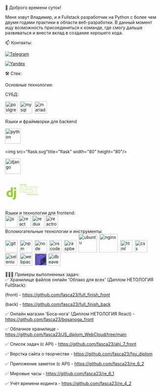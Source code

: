 👋 Доброго времени суток! 

Меня зовут Владимир, и я Fullstack разработчик на Python с более чем двумя годами практики в области веб-разработки. В данный момент ищу возможность присоединиться к команде, где смогу дальше развиваться и внести вклад в создание хорошего кода.

📫 Контакты:

[![Telegram](https://img.shields.io/badge/-Телеграмм-111?style=for-the-badge&logo=Telegram&color=red)](https://t.me/Kamenev37) 

[![Yandex](https://img.shields.io/badge/-почта-111?style=for-the-badge&logo=mail.ru&color=red)](mailto:fasca23@yandex.ru)

🛠️ Стек:  

Основные технологии:  

СУБД:

<img src="https://cdn.jsdelivr.net/gh/devicons/devicon/icons/postgresql/postgresql-original.svg" title="postgresql" width="40" height="40"/>&nbsp;
<img src="https://cdn.jsdelivr.net/gh/devicons/devicon@latest/icons/mysql/mysql-original-wordmark.svg" title="mysql" width="40" height="40"/>&nbsp;
<img src="https://cdn.jsdelivr.net/gh/devicons/devicon@latest/icons/mariadb/mariadb-original.svg" title="mariadb" width="40" height="40"/>&nbsp;

Языки и фраймворки для backend
<div>
<img src="https://cdn.jsdelivr.net/gh/devicons/devicon@latest/icons/python/python-original.svg" title="python" width="50" height="50"/>&nbsp;

<img src="flask.svg"title="flask" width="80" height="80"/>&nbsp;

<img src="https://www.hashstudioz.com/images/hire-django-hero.webp" title="django" width="50" height="50"/>&nbsp;

<svg viewBox="0 0 128 128" width="30pt" height="30pt"><path fill="#9ACD32" d="M59.448 0h20.93v96.88c-10.737 2.04-18.62 2.855-27.181 2.855-25.551-.001-38.87-11.551-38.87-33.705 0-21.338 14.135-35.2 36.015-35.2 3.398 0 5.98.272 9.106 1.087zm0 48.765c-2.446-.815-4.485-1.086-7.067-1.086-10.6 0-16.717 6.523-16.717 17.939 0 11.145 5.845 17.26 16.582 17.26 2.309 0 4.212-.136 7.202-.542z"></path><path fill="#9ACD32" d="M113.672 32.321V80.84c0 16.717-1.224 24.735-4.893 31.666-3.398 6.661-7.883 10.873-17.124 15.494l-19.435-9.241c9.242-4.35 13.726-8.153 16.58-14 2.99-5.979 3.943-12.91 3.943-31.122V32.321zM92.742.111h20.93v21.474h-20.93z"></path></svg>
<svg viewBox="0 0 128 128" width="50pt" height="50pt">
<path fill="#9ACD32"  d="m12.061 28.416a0.13889 0.13889 0 0 0-0.125 0.13867v2.7441c0 0.14744 0.009694 0.33326 0.027344 0.56055 0.0075 0.09593 0.014024 0.14948 0.021484 0.22852-0.10936-0.12435-0.20793-0.25674-0.34375-0.36133-0.21961-0.17329-0.48012-0.31005-0.77734-0.41016-0.30238-0.10184-0.64843-0.15039-1.041-0.15039-0.93303 0-1.703 0.32041-2.2715 0.95312-0.57313 0.63368-0.84961 1.5611-0.84961 2.7617 0 1.1879 0.27 2.1049 0.83008 2.7305 0.5605 0.62095 1.3307 0.93359 2.2715 0.93359 0.40109 0 0.75192-0.048421 1.0547-0.15039a0.13889 0.13889 0 0 0 0.001953 0c0.30145-0.10434 0.5635-0.24608 0.7832-0.42383 0.15299-0.12138 0.26419-0.26631 0.38086-0.4082l0.125 0.74219a0.13889 0.13889 0 0 0 0.13672 0.11523h0.87891a0.13889 0.13889 0 0 0 0.13867-0.13867v-9.7266a0.13889 0.13889 0 0 0-0.13867-0.13867h-1.0898a0.13889 0.13889 0 0 0-0.013672 0zm4.1289 0.3125c-0.21589 0-0.41205 0.068155-0.56445 0.20312-0.15962 0.14108-0.23242 0.35949-0.23242 0.61719 0 0.25398 0.073223 0.47092 0.23047 0.61523 0.15243 0.13508 0.35043 0.20508 0.56641 0.20508 0.20801 0 0.39969-0.069768 0.55078-0.20312 0.16622-0.14284 0.24414-0.36176 0.24414-0.61719 0-0.25872-0.078127-0.47964-0.24609-0.61914-0.1509-0.13266-0.34138-0.20117-0.54883-0.20117zm21.768 2.2969c-0.59268 0-1.1036 0.093646-1.5332 0.28711-0.42877 0.19308-0.76477 0.47956-0.99414 0.85352-0.2301 0.37098-0.34179 0.81813-0.3418 1.3301 0 0.4858 0.1215 0.92134 0.36914 1.2949a0.13889 0.13889 0 0 0 0.001953 0.001953c0.2028 0.29669 0.47237 0.50814 0.77539 0.66797-0.2149 0.14386-0.40085 0.29414-0.52734 0.45703-0.16273 0.21121-0.24609 0.46539-0.24609 0.74219 0 0.24472 0.077108 0.47048 0.22656 0.66016a0.13889 0.13889 0 0 0 0.001953 0.001954c0.07898 0.097 0.16905 0.17976 0.26562 0.25195-0.38353 0.1191-0.72273 0.28787-0.96875 0.54688-0.30688 0.32804-0.46484 0.73536-0.46484 1.1953 0 0.6432 0.28814 1.1672 0.83203 1.5215v0.001953c0.54504 0.35884 1.3018 0.52734 2.2637 0.52734 1.2413 0 2.2033-0.20187 2.8848-0.62695 0.68114-0.42491 1.0371-1.0633 1.0371-1.8613 0-0.63231-0.23135-1.1425-0.68555-1.4805h-0.001954c-0.44943-0.3375-1.0809-0.49609-1.8828-0.49609h-1.2676c-0.22012 0-0.40548-0.016325-0.55469-0.046875-0.14441-0.03366-0.2447-0.085383-0.30859-0.14258-0.05428-0.05211-0.080079-0.11295-0.080079-0.2168 0-0.1504 0.042375-0.27257 0.13281-0.38672 0.09282-0.11184 0.2384-0.21916 0.42383-0.32031 0.19554 0.02818 0.38898 0.046876 0.57812 0.046876 0.87126 0 1.5751-0.20751 2.0918-0.63281 0.5156-0.42886 0.7793-1.0219 0.7793-1.7383 0-0.29372-0.046335-0.5657-0.14062-0.8125-0.06238-0.16329-0.15306-0.29021-0.23828-0.42383l1.123-0.13281a0.13889 0.13889 0 0 0 0.12305-0.13672v-0.66992a0.13889 0.13889 0 0 0-0.13867-0.13867h-2.457c-0.08928-0.02418-0.18662-0.044627-0.29883-0.060547-0.1231-0.02161-0.2537-0.036332-0.38867-0.044922-0.12977-0.01262-0.25869-0.019531-0.38867-0.019531h-0.001953zm-15.918 0.02539c-0.47536 0-0.92867 0.058006-1.3613 0.17383-0.42747 0.11443-0.80895 0.25295-1.1426 0.41602a0.13889 0.13889 0 0 0-0.066406 0.17773l0.33398 0.78906a0.13889 0.13889 0 0 0 0.1875 0.070312c0.30045-0.1389 0.61733-0.25889 0.95312-0.36133 0.32789-0.10003 0.67334-0.15039 1.0371-0.15039 0.46341 0 0.80128 0.11057 1.0371 0.32031 0.22429 0.19948 0.35352 0.56972 0.35352 1.1406v0.28516l-1.1074 0.044922c-1.1777 0.03389-2.0663 0.23416-2.6699 0.62305-0.60223 0.38802-0.91797 0.96936-0.91797 1.6914 0 0.47388 0.10209 0.87801 0.3125 1.2012a0.13889 0.13889 0 0 0 0 0.001953c0.21148 0.31758 0.50182 0.55735 0.86133 0.71289a0.13889 0.13889 0 0 0 0.001953 0c0.36127 0.1543 0.76941 0.23047 1.2227 0.23047 0.42523 0 0.78771-0.042375 1.0898-0.13086a0.13889 0.13889 0 0 0 0.001954 0c0.30308-0.09179 0.57163-0.22684 0.80469-0.4043a0.13889 0.13889 0 0 0 0.001953-0.001953c0.17647-0.13774 0.34025-0.31905 0.50391-0.50391l0.16797 0.80469a0.13889 0.13889 0 0 0 0.13477 0.11133h0.79492a0.13889 0.13889 0 0 0 0.13867-0.13867v-4.6582c0-0.82827-0.21618-1.4613-0.66992-1.8613-0.45151-0.39809-1.1259-0.58398-2.0039-0.58398zm8.375 0.11524c-0.33637 0-0.65825 0.045312-0.96484 0.13672-0.30676 0.08729-0.5867 0.21886-0.83594 0.39453-0.18132 0.12485-0.33303 0.28-0.46875 0.44922l-0.12305-0.73828a0.13889 0.13889 0 0 0-0.13672-0.11719h-0.88086a0.13889 0.13889 0 0 0-0.13867 0.13867v6.8516a0.13889 0.13889 0 0 0 0.13867 0.13867h1.0918a0.13889 0.13889 0 0 0 0.13867-0.13867v-3.5879c0-0.79851 0.15855-1.3897 0.45703-1.7852 0.29105-0.38558 0.79837-0.58984 1.5703-0.58984 0.5416 0 0.9161 0.13415 1.1543 0.38281a0.13889 0.13889 0 0 0 0.001953 0c0.24335 0.25001 0.37305 0.63697 0.37305 1.1855v4.3945a0.13889 0.13889 0 0 0 0.14062 0.13867h1.0762a0.13889 0.13889 0 0 0 0.13867-0.13867v-4.4629c0-0.90204-0.22574-1.5854-0.70117-2.0156-0.47104-0.43024-1.1559-0.63672-2.0312-0.63672zm15.529 0.013672c-0.70623 0-1.3248 0.14305-1.8477 0.43555-0.51843 0.2883-0.92102 0.71433-1.1992 1.2656-0.2791 0.54887-0.41602 1.2081-0.41602 1.9746 0 0.57556 0.080225 1.0953 0.24414 1.5547 0.16765 0.45715 0.40386 0.8488 0.70703 1.168 0.30657 0.31793 0.67042 0.56292 1.0859 0.73242a0.13889 0.13889 0 0 0 0.001953 0c0.42039 0.16527 0.88009 0.24805 1.377 0.24805 0.53086 0 1.0118-0.082489 1.4375-0.24805 0.42884-0.16935 0.79649-0.41331 1.0996-0.73242 0.30364-0.31966 0.53643-0.71192 0.69531-1.1699 0.15924-0.45904 0.23633-0.97752 0.23633-1.5527 0-0.7631-0.14124-1.4216-0.42969-1.9707-0.2825-0.55023-0.68565-0.97741-1.2031-1.2695-0.51348-0.29233-1.1127-0.43555-1.7891-0.43555zm-30.326 0.11133a0.13889 0.13889 0 0 0-0.125 0.13867v7.959c0 0.39633-0.090226 0.63677-0.22852 0.75586-0.15579 0.13416-0.35772 0.20508-0.63086 0.20508-0.16857 0-0.31899-0.011916-0.44922-0.035156a0.13889 0.13889 0 0 0-0.003906-0.001953c-0.13329-0.01982-0.26351-0.048261-0.39258-0.087891a0.13889 0.13889 0 0 0-0.17969 0.13281v0.84375a0.13889 0.13889 0 0 0 0.09375 0.13086c0.13091 0.0445 0.28209 0.081269 0.45312 0.11133 0.17782 0.03548 0.37995 0.052735 0.60938 0.052735 0.46302 0 0.85449-0.081043 1.1699-0.25391 0.3129-0.17147 0.55147-0.42551 0.70312-0.75v-0.001954c0.15084-0.31864 0.22266-0.69472 0.22266-1.127v-7.9336a0.13889 0.13889 0 0 0-0.13867-0.13867h-1.0898a0.13889 0.13889 0 0 0-0.013671 0zm22.301 0.78125c0.49807 0 0.85123 0.1206 1.0859 0.34766a0.13889 0.13889 0 0 0 0.001953 0.001953c0.23334 0.2221 0.35742 0.56033 0.35742 1.0488 0 0.45389-0.12095 0.77464-0.35156 0.99414-0.22952 0.21846-0.58125 0.33594-1.0801 0.33594-0.48054 0-0.82836-0.11682-1.0684-0.33789-0.23979-0.22087-0.36328-0.53279-0.36328-0.97266 0-0.48413 0.12425-0.82746 0.35938-1.0586 0.24112-0.2369 0.58418-0.35938 1.0586-0.35938zm-27.945 0.23438c0.77432 0 1.2674 0.21696 1.5391 0.63672 0.28475 0.43364 0.4375 1.0769 0.4375 1.9316v0.1875c0 0.80301-0.15836 1.3897-0.45117 1.7715-0.28682 0.37396-0.77978 0.57031-1.5254 0.57031-0.64244 0-1.0919-0.2071-1.3984-0.62891-0.3046-0.4257-0.4668-1.0458-0.4668-1.8691 0-0.82782 0.16488-1.4652 0.47656-1.9219a0.13889 0.13889 0 0 0 0-0.001953c0.30853-0.45595 0.75271-0.67578 1.3887-0.67578zm35.943 0.02539c0.48817 0 0.87272 0.10325 1.1641 0.30078 0.2953 0.20021 0.51349 0.48157 0.6582 0.85938a0.13889 0.13889 0 0 0 0 0.001953c0.14551 0.37592 0.2207 0.82839 0.2207 1.3613 0 0.5372-0.076807 0.99807-0.22266 1.3828-0.14473 0.38178-0.36226 0.66864-0.66211 0.87305a0.13889 0.13889 0 0 0-0.001953 0c-0.29181 0.20165-0.66974 0.30664-1.1484 0.30664-0.48325 0-0.86471-0.10517-1.1562-0.30664-0.29558-0.20426-0.51332-0.49087-0.6582-0.87305-0.14583-0.38469-0.2207-0.84556-0.2207-1.3828 0-0.81383 0.16783-1.4337 0.49023-1.873l0.001953-0.001953c0.32204-0.43241 0.81596-0.64844 1.5352-0.64844zm-22.557 2.5898v0.48633c0 0.64723-0.18835 1.1036-0.56055 1.4121-0.37972 0.31478-0.86758 0.47461-1.4824 0.47461-0.39053 0-0.68799-0.086476-0.9082-0.25195-0.21244-0.15963-0.31836-0.39554-0.31836-0.75781 0-0.41227 0.15499-0.70556 0.49023-0.92969 0.3268-0.21848 0.9405-0.36163 1.8262-0.39453l0.95312-0.039063zm13.988 3.2266h1.248c0.36148 0 0.66276 0.024705 0.9043 0.072265a0.13889 0.13889 0 0 0 0.003906 0c0.23377 0.0422 0.39421 0.12397 0.5 0.23438 0.10044 0.10887 0.16016 0.27694 0.16016 0.5293 0 0.26513-0.082682 0.47905-0.25781 0.66797a0.13889 0.13889 0 0 0-0.001953 0.003906c-0.16934 0.19048-0.43922 0.34347-0.81641 0.45117a0.13889 0.13889 0 0 0 0 0.001953c-0.37108 0.11112-0.85304 0.16797-1.4395 0.16797-0.59369 0-1.038-0.096875-1.334-0.27344a0.13889 0.13889 0 0 0 0-0.001953c-0.29471-0.17205-0.42383-0.39272-0.42383-0.72266 0-0.25778 0.057328-0.46214 0.16602-0.62305 0.1148-0.16343 0.27463-0.28567 0.49414-0.37305 0.22094-0.08794 0.48656-0.13477 0.79688-0.13476zm43.719 6.9629c-0.09946-8.89e-4 -0.19857 3.95e-4 -0.29688 0.001953-1.5153 0.02396-4.7623 0.017985-7.6699 1.334-2.9076 1.316-5.4629 4.042-5.4629 9.2461 0 2.1998 0.73463 4.1016 1.8867 5.7305h-23.211v-10.512h15.238v-5.3496h-21.365v5.3496h0.001953v10.512h-0.001953v5.3516h0.001953v12.455l-3.5801-0.021485-4.9551 0.023438-7.7539-12.047c1.8177-0.74956 3.5956-1.8291 4.9648-3.3398 1.4892-1.6432 2.4863-3.7907 2.4863-6.4473v-0.76367c0-3.8875-1.4808-6.6751-3.8984-8.4531-2.4176-1.778-5.7265-2.5647-9.4023-2.6484h-0.003906-11.795v5.4121h0.029297v12.707h-0.029297v5.0508h0.029297v15.855h6.127v-15.871l6.1602-0.017578 8.457 13.76 0.011718 0.015624c0.71617 0.94845 2.2057 3.0557 4.6113 4.5723l0.20312 0.12695 4.8613-2.5625 3.8945-0.023437h5.291 15.652v-5.5605h-15.236v-12.223h30.129c0.01106 0.0052 0.01937 0.008222 0.03125 0.013671 1.8665 0.85339 4.1328 1.6258 5.8965 2.7383 1.7636 1.1125 2.9961 2.4893 2.9961 4.6758 0 2.3534-1.0616 3.5861-2.5586 4.334s-3.4539 0.93359-5.0645 0.93359h-0.001954c-3.087 0.01916-6.7176-1.2928-9.8184-2.3281l-0.54883-0.18359v5.8828l0.24414 0.11133c3.0434 1.3874 7.5513 1.9303 10.135 1.832 1.8531-9.72e-4 5.237-0.36413 8.2246-1.8594 2.9915-1.4972 5.584-4.2102 5.584-8.7227 0-3.492-1.3133-5.9952-3.1523-7.7871-1.839-1.7919-4.1828-2.8918-6.2754-3.707h-0.001953c-0.7937-0.30608-2.2982-0.90795-3.7949-1.7227-1.4944-0.81348-2.9726-1.853-3.7109-2.9434-0.4595-0.74598-0.74327-1.5765-0.79297-2.3613 0.0044-2.3794 1.1146-3.663 2.5508-4.4199 1.4391-0.75844 3.2301-0.92041 4.4004-0.83594 2.3554 0.17001 6.413 1.5005 7.7109 2.0547l0.41406 0.17578 0.60156-1.7656h16.242v33.668h6.127v-33.668h11.01v-5.3027h-11.01v-0.023438h-6.127v0.023438h-21.166c-1.1756-0.28384-2.3581-0.46611-3.5195-0.47656zm-0.2832 0.83398c0.09212-0.0015 0.1835-8e-4 0.27539 0 1.0998 0.009901 2.2418 0.1819 3.3906 0.46289l0.048828 0.011719h22.088v-0.023438h4.459v0.023438h11.012v3.6387h-11.012v33.666h-4.459v-33.666h-17.674l-0.50976 1.4961c-1.6373-0.6495-5.1548-1.7855-7.5586-1.959-1.3007-0.09389-3.2069 0.061945-4.8496 0.92774-1.6427 0.86579-2.9961 2.5104-2.9961 5.1699v0.013672l0.001953 0.011719c0.05757 0.9537 0.39232 1.9151 0.92188 2.7715l0.003906 0.00586 0.003907 0.007812c0.88251 1.3074 2.4564 2.3704 4.0078 3.2148 1.5514 0.84447 3.0876 1.4571 3.8926 1.7676 2.0511 0.79916 4.2899 1.8628 5.9961 3.5254 1.7066 1.6629 2.9023 3.9051 2.9023 7.1914 0 4.1997-2.3133 6.5694-5.125 7.9766-2.8117 1.4072-6.1223 1.7715-7.8613 1.7715h-0.007813-0.007813c-2.3569 0.09074-6.6811-0.44042-9.5215-1.6582v-4.1758c2.9689 1.0013 6.4075 2.205 9.541 2.1855 1.6703-1.38e-4 3.732-0.16941 5.4336-1.0195 1.7024-0.85056 3.0195-2.4609 3.0195-5.0801 0-2.5097-1.5003-4.1909-3.3867-5.3809-1.8864-1.19-4.1872-1.9657-5.9922-2.791-0.031599-0.01445-0.069455-0.031401-0.11133-0.050781l-0.082031-0.039063h-31.148v13.889h15.236v3.8945h-14.818-5.2949l-4.0996 0.025391-4.6055 2.4277c-2.1169-1.3966-3.4687-3.2686-4.1855-4.2188l-8.6797-14.123-7.459 0.021484v15.867h-4.459v-15.854h-0.03125v-3.3848h0.03125v-14.375h-0.03125v-3.7441h10.949c3.5677 0.08126 6.7075 0.85297 8.9258 2.4844 2.2183 1.6314 3.5605 4.1031 3.5605 7.7832v0.76367c0 2.4505-0.89854 4.3738-2.2715 5.8887-1.3729 1.5149-3.2311 2.6098-5.1191 3.3242l-0.48047 0.18164c2.8628 4.4171 5.7038 8.8493 8.5527 13.275l5.4062-0.02539 4.4141 0.02539v-14.127h-0.001953v-3.6836h0.001953v-12.178h-0.001953v-3.6855h19.699v3.6855h-15.238v12.178h25.727l-0.55859-0.68164c-1.3488-1.6431-2.1777-3.5785-2.1777-5.8828 0-4.9391 2.2822-7.2697 4.9746-8.4883 2.6924-1.2186 5.8082-1.2355 7.3398-1.2598zm-69.211 4.166v0.41602 13.959h5.0566c2.1262 0 4.3619-0.31244 6.1133-1.3672s2.9727-2.9012 2.9727-5.7207v-0.76367c0-2.8548-1.6034-4.5534-3.3359-5.4512-1.7325-0.89779-3.5769-1.0723-4.3379-1.0723h-6.4688zm0.83398 0.83398h5.6348c0.62035 0 2.4038 0.17465 3.9551 0.97852 1.5513 0.80387 2.8867 2.158 2.8867 4.7109v0.76367c0 2.5883-1.0288 4.0775-2.5703 5.0059s-3.6415 1.248-5.6836 1.248h-4.2227v-12.707zm43.061 38.566c-0.50654 0-0.94523 0.086754-1.3105 0.26953-0.36779 0.18401-0.65255 0.47738-0.84375 0.86328-0.19266 0.38491-0.2832 0.87161-0.2832 1.4609v0.35156l-1.1719 0.31641a0.13889 0.13889 0 0 0-0.10156 0.13281v0.5a0.13889 0.13889 0 0 0 0.13867 0.13867h1.1348v5.9004a0.13889 0.13889 0 0 0 0.13867 0.13867h1.0898a0.13889 0.13889 0 0 0 0.13867-0.13867v-5.9004h1.6543a0.13889 0.13889 0 0 0 0.13867-0.13867v-0.8125a0.13889 0.13889 0 0 0-0.13867-0.13867h-1.6543v-0.36133c0-0.52908 0.10019-0.89909 0.26758-1.1152 0.17288-0.22158 0.42936-0.33398 0.81641-0.33398 0.18266 0 0.3595 0.019224 0.5332 0.058594a0.13889 0.13889 0 0 0 0.003906 0.001953c0.18445 0.03674 0.34879 0.076938 0.49219 0.12109a0.13889 0.13889 0 0 0 0.17188-0.087891l0.2832-0.81836a0.13889 0.13889 0 0 0-0.087891-0.17773c-0.182-0.060631-0.39062-0.11345-0.62695-0.16016-0.23837-0.04799-0.49969-0.070312-0.7832-0.070312zm61.094 0.068359a0.13889 0.13889 0 0 0-0.125 0.13867v9.7266a0.13889 0.13889 0 0 0 0.13867 0.13867h1.084a0.13889 0.13889 0 0 0 0.13868-0.13867v-2.418l0.71484-0.625 2.4512 3.1289a0.13889 0.13889 0 0 0 0.10938 0.052734h1.3144a0.13889 0.13889 0 0 0 0.10937-0.22461l-3.0312-3.8301 2.8106-2.8379a0.13889 0.13889 0 0 0-0.09961-0.23633h-1.2812a0.13889 0.13889 0 0 0-0.09765 0.041016l-2.3906 2.4258a0.13889 0.13889 0 0 0-0.00195 0.001953c-0.12549 0.13224-0.27836 0.30568-0.45899 0.51953a0.13889 0.13889 0 0 0-0.00195 0c-0.0797 0.09676-0.11925 0.14374-0.18164 0.21875 5e-3 -0.09255 0.00757-0.16878 0.01367-0.27148a0.13889 0.13889 0 0 0 0-0.001953c0.0132-0.24341 0.02148-0.44874 0.02149-0.61914v-5.0508a0.13889 0.13889 0 0 0-0.13868-0.13867h-1.084a0.13889 0.13889 0 0 0-0.01367 0zm-29.904 2.6211c-0.66463 0-1.2529 0.15276-1.7539 0.45898-0.49581 0.30587-0.88353 0.74618-1.1562 1.3086-0.26907 0.55994-0.40039 1.2188-0.40039 1.9727 0 0.7718 0.14523 1.4348 0.44336 1.9805 0.29656 0.54282 0.71652 0.96101 1.252 1.2441a0.13889 0.13889 0 0 0 0.001953 0c0.53914 0.27833 1.1673 0.41602 1.877 0.41602 0.49264 0 0.92049-0.036159 1.2871-0.10938 0.36912-0.07284 0.73984-0.18808 1.1113-0.3457a0.13889 0.13889 0 0 0 0.083985-0.12891v-0.91211a0.13889 0.13889 0 0 0-0.19141-0.12891c-0.37029 0.15163-0.72654 0.26648-1.0684 0.34375-0.33767 0.07633-0.73041 0.11524-1.1777 0.11524-0.71364 0-1.2431-0.19912-1.6211-0.58984-0.3527-0.36458-0.54539-0.89569-0.58008-1.6016h4.8223a0.13889 0.13889 0 0 0 0.13867-0.13867v-0.64453c0-0.63826-0.12004-1.2026-0.36328-1.6875-0.24302-0.48881-0.59848-0.873-1.0586-1.1445-0.46229-0.2728-1.014-0.40625-1.6465-0.40625v-0.001953zm18.799 0c-0.70623 0-1.3248 0.145-1.8477 0.4375-0.51846 0.28828-0.92098 0.71426-1.1992 1.2656-0.27911 0.54889-0.41601 1.2081-0.41601 1.9746 0 0.57561 0.08223 1.0954 0.24609 1.5547 0.16765 0.45715 0.40191 0.84685 0.70508 1.166a0.13889 0.13889 0 0 0 0.00195 0.001953c0.3066 0.31796 0.66852 0.56294 1.084 0.73242a0.13889 0.13889 0 0 0 0.00195 0c0.42037 0.16527 0.88205 0.24805 1.3789 0.24805 0.53085 0 1.0098-0.082479 1.4355-0.24805 0.42877-0.16933 0.7984-0.4152 1.1016-0.73438 0.30367-0.31969 0.53449-0.71002 0.69335-1.168 0.15923-0.45899 0.23829-0.97748 0.23829-1.5527 0-0.76313-0.14126-1.4216-0.42969-1.9707-0.28248-0.5502-0.68759-0.9774-1.2051-1.2695-0.51351-0.29231-1.1127-0.43555-1.7891-0.43555v-0.001953zm-39.098 0.013672c-0.47536 0-0.92865 0.058005-1.3613 0.17383-0.42747 0.11443-0.80895 0.25295-1.1426 0.41602a0.13889 0.13889 0 0 0-0.066407 0.17773l0.33594 0.78906a0.13889 0.13889 0 0 0 0.18555 0.070313c0.30048-0.13891 0.61734-0.25889 0.95312-0.36133 0.32787-0.10002 0.67333-0.15039 1.0371-0.15039 0.46341 0 0.80128 0.11057 1.0371 0.32031 0.22429 0.19948 0.35547 0.56972 0.35547 1.1406v0.28516l-1.1094 0.044922c-1.1776 0.033914-2.0664 0.2342-2.6699 0.62305-0.60223 0.38802-0.91797 0.96936-0.91797 1.6914 0 0.47393 0.10212 0.87806 0.3125 1.2012a0.13889 0.13889 0 0 0 0 0.001953c0.21145 0.31754 0.5018 0.55734 0.86133 0.71289a0.13889 0.13889 0 0 0 0.001953 0c0.36127 0.15429 0.7694 0.23047 1.2227 0.23047 0.42523 0 0.78771-0.042371 1.0898-0.13086a0.13889 0.13889 0 0 0 0.001953 0c0.30308-0.09179 0.57164-0.22684 0.80469-0.4043a0.13889 0.13889 0 0 0 0.001954-0.001953c0.17658-0.13782 0.34016-0.31891 0.50391-0.50391l0.16797 0.80469a0.13889 0.13889 0 0 0 0.13476 0.11133h0.79492a0.13889 0.13889 0 0 0 0.13867-0.13867v-4.6582c0-0.82828-0.21618-1.4613-0.66992-1.8613-0.45149-0.39807-1.1259-0.58398-2.0039-0.58398zm-5.1621 0.11523c-0.35845 0-0.68887 0.065628-0.98828 0.19922-0.29022 0.13154-0.5478 0.31118-0.76953 0.53516-0.14654 0.14535-0.25899 0.31741-0.37695 0.48438l-0.089844-0.9668a0.13889 0.13889 0 0 0-0.13867-0.12695h-0.90625a0.13889 0.13889 0 0 0-0.13867 0.13867v6.8516a0.13889 0.13889 0 0 0 0.13867 0.13867h1.0957a0.13889 0.13889 0 0 0 0.13867-0.13867v-3.6758c0-0.3399 0.05351-0.64222 0.15625-0.91211a0.13889 0.13889 0 0 0 0-0.001953c0.10379-0.27662 0.24482-0.50752 0.42383-0.69727a0.13889 0.13889 0 0 0 0.001954-0.001953c0.18018-0.19489 0.38504-0.34069 0.62109-0.44141a0.13889 0.13889 0 0 0 0.001953 0c0.24096-0.10496 0.49468-0.15625 0.76562-0.15625 0.12086 0 0.2507 0.007297 0.39062 0.023437 0.13965 0.01611 0.26556 0.038917 0.37695 0.066407a0.13889 0.13889 0 0 0 0.16992-0.11524l0.13867-0.96289a0.13889 0.13889 0 0 0-0.10938-0.15625c-0.12934-0.02638-0.27578-0.045733-0.4375-0.058593-0.16076-0.01687-0.31636-0.025391-0.46484-0.025391zm13.273 0c-0.31907 0-0.62267 0.043182-0.9082 0.13086-0.28562 0.087689-0.54544 0.21846-0.77734 0.39062-0.16471 0.12229-0.3026 0.27146-0.42773 0.43359l-0.12109-0.71484a0.13889 0.13889 0 0 0-0.13672-0.11523h-0.88086a0.13889 0.13889 0 0 0-0.13867 0.13867v6.8516a0.13889 0.13889 0 0 0 0.13867 0.13867h1.0898a0.13889 0.13889 0 0 0 0.13867-0.13867v-3.625c0-0.52632 0.063651-0.96374 0.18359-1.3105v-0.001954c0.12312-0.34718 0.31246-0.59575 0.57422-0.76562 0.25969-0.16853 0.61511-0.25977 1.0742-0.25977 0.32002 0 0.57342 0.06015 0.76562 0.16992a0.13889 0.13889 0 0 0 0.001953 0.001953c0.19697 0.1066 0.34081 0.26279 0.43945 0.48438a0.13889 0.13889 0 0 0 0 0.001953c0.10267 0.22175 0.1582 0.51051 0.1582 0.86719v4.4375a0.13889 0.13889 0 0 0 0.13867 0.13867h1.084a0.13889 0.13889 0 0 0 0.13867-0.13867v-3.832c0-0.72645 0.15422-1.2562 0.44141-1.6055 0.28338-0.34465 0.73943-0.52539 1.4102-0.52539 0.46867 0 0.79252 0.12781 1.0117 0.37305a0.13889 0.13889 0 0 0 0.001953 0.001953c0.22243 0.24091 0.3457 0.61733 0.3457 1.1504v4.4375a0.13889 0.13889 0 0 0 0.13867 0.13867h1.0762a0.13889 0.13889 0 0 0 0.13867-0.13867v-4.4883c0-0.89208-0.2052-1.5665-0.64453-1.9941h-0.001953c-0.43529-0.42765-1.0732-0.63281-1.8887-0.63281-0.50846 0-0.98149 0.10191-1.4121 0.30664h-0.001953c-0.38647 0.18024-0.6908 0.46388-0.93164 0.81445-0.1809-0.34724-0.43425-0.63267-0.7832-0.8125-0.39277-0.20879-0.87236-0.30859-1.4355-0.30859zm39.352 0c-0.35845 0-0.69081 0.065628-0.99023 0.19922-0.29022 0.13154-0.54779 0.31118-0.76953 0.53516-0.14644 0.14524-0.257 0.3175-0.375 0.48438l-0.0918-0.9668a0.13889 0.13889 0 0 0-0.13867-0.12695h-0.90625a0.13889 0.13889 0 0 0-0.13867 0.13867v6.8516a0.13889 0.13889 0 0 0 0.13867 0.13867h1.0976a0.13889 0.13889 0 0 0 0.13868-0.13867v-3.6758c0-0.3399 0.05157-0.64222 0.15429-0.91211a0.13889 0.13889 0 0 0 0-0.001953c0.10382-0.27669 0.24682-0.50757 0.42578-0.69727a0.13889 0.13889 0 0 0 0-0.001953c0.18014-0.19484 0.38696-0.34068 0.62305-0.44141 0.24096-0.10496 0.49469-0.15625 0.76563-0.15625 0.12087 0 0.25068 0.007297 0.39062 0.023437 0.13968 0.01611 0.26561 0.038927 0.37695 0.066407a0.13889 0.13889 0 0 0 0.17188-0.11524l0.13867-0.96289a0.13889 0.13889 0 0 0-0.11133-0.15625c-0.12934-0.02638-0.27382-0.045733-0.43554-0.058593h-0.00196c-0.16075-0.01687-0.31441-0.025391-0.46289-0.025391zm-22.947 0.125a0.13889 0.13889 0 0 0-0.13281 0.17773l1.9844 6.8516a0.13889 0.13889 0 0 0 0.13281 0.099609h1.2285a0.13889 0.13889 0 0 0 0.13086-0.09375l1.3398-3.9668v-0.001954c0.06215-0.17329 0.1171-0.34437 0.16602-0.51367 0.0481-0.17064 0.093324-0.33386 0.13281-0.48828v-0.003906c0.02952-0.10408 0.052452-0.19385 0.076172-0.28711 0.02464 0.093 0.047438 0.18232 0.074218 0.28711a0.13889 0.13889 0 0 0 0.001953 0.005859c0.04377 0.14999 0.090562 0.30809 0.13867 0.47461a0.13889 0.13889 0 0 0 0 0.003906c0.05266 0.16291 0.10896 0.33067 0.16602 0.50195l1.2793 3.9863a0.13889 0.13889 0 0 0 0.13281 0.095703h1.2676a0.13889 0.13889 0 0 0 0.13281-0.099609l1.9902-6.8516a0.13889 0.13889 0 0 0-0.13281-0.17773h-1.1113a0.13889 0.13889 0 0 0-0.13281 0.10156l-1.0508 3.7832c-0.07014 0.2587-0.1393 0.51321-0.20508 0.76367a0.13889 0.13889 0 0 0 0 0.001953c-0.05947 0.24259-0.11102 0.46428-0.1582 0.66797-0.05247-0.20356-0.11249-0.4135-0.17774-0.62891v-0.001953c-0.06148-0.21724-0.12543-0.42597-0.19141-0.62695v-0.001953l-1.2812-3.9629a0.13889 0.13889 0 0 0-0.13086-0.095703h-1.1758a0.13889 0.13889 0 0 0-0.13281 0.095703l-1.3262 3.9688c-0.04877 0.14769-0.097876 0.30638-0.14648 0.47461-0.04847 0.16362-0.094578 0.33018-0.13867 0.49805a0.13889 0.13889 0 0 0 0 0.001953c-0.02731 0.11264-0.052985 0.21574-0.078125 0.32031-0.0031-0.01378-0.004613-0.023109-0.007813-0.037109-0.04421-0.21845-0.098319-0.44925-0.16406-0.69141v-0.001954c-0.06138-0.2461-0.12717-0.49392-0.19727-0.74414l-1.0391-3.7832a0.13889 0.13889 0 0 0-0.13281-0.10156h-1.1309zm-4.2305 0.875c0.3919 0 0.70068 0.083751 0.93555 0.24023 0.23887 0.15536 0.41549 0.37041 0.5332 0.66016a0.13889 0.13889 0 0 0 0 0.003906c0.10722 0.25173 0.16248 0.54917 0.17969 0.88086h-3.4844c0.07975-0.54457 0.25419-0.98041 0.54492-1.2852 0.31904-0.33441 0.73746-0.5 1.291-0.5zm18.787 0.025391c0.48817 0 0.87074 0.10323 1.1621 0.30078 0.2953 0.20021 0.51349 0.48157 0.6582 0.85938a0.13889 0.13889 0 0 0 0 0.001953c0.14551 0.37591 0.2207 0.82839 0.2207 1.3613 0 0.53721-0.07484 0.99806-0.2207 1.3828-0.14473 0.38178-0.36422 0.66669-0.66406 0.87109a0.13889 0.13889 0 0 0-0.00196 0.001954c-0.29185 0.20168-0.66978 0.30664-1.1484 0.30664-0.4832 0-0.86464-0.10512-1.1562-0.30664-0.29561-0.20428-0.51334-0.49092-0.65821-0.87305-0.14584-0.38471-0.2207-0.84556-0.2207-1.3828 0-0.81383 0.16978-1.4337 0.49219-1.873v-0.001953c0.32201-0.43239 0.81792-0.64844 1.5371-0.64844zm-37.752 2.7305v0.48633c0 0.64723-0.18835 1.1036-0.56055 1.4121-0.37972 0.31478-0.86758 0.47461-1.4824 0.47461-0.39053 0-0.686-0.086447-0.90625-0.25195-0.21248-0.15966-0.32031-0.3956-0.32031-0.75781 0-0.41227 0.15499-0.70556 0.49024-0.92969 0.3268-0.21848 0.9405-0.36163 1.8262-0.39453l0.95312-0.039062z"></path>
</svg>       
</div>
</br>
Языки и технологии для frontend:

</br>
<img src="https://cdn.jsdelivr.net/gh/devicons/devicon/icons/javascript/javascript-original.svg" title="js" width="40" height="40"/>
<img src="https://cdn.jsdelivr.net/gh/devicons/devicon/icons/react/react-original.svg" title="react" width="40" height="40"/>
<img src="https://cdn.jsdelivr.net/gh/devicons/devicon@latest/icons/redux/redux-original.svg" title="redux" width="40" height="40"/>
<img src="https://cdn.jsdelivr.net/gh/devicons/devicon@latest/icons/reactrouter/reactrouter-original.svg" title="reactrouter" width="40" height="40"/>

</br>
Вспомогательные технологии и инструменты:
<div>
<img src="https://cdn.jsdelivr.net/gh/devicons/devicon/icons/git/git-plain.svg" title="git" width="40" height="40"/>&nbsp;
<img src="https://cdn.jsdelivr.net/gh/devicons/devicon/icons/npm/npm-original-wordmark.svg" title="npm" width="40" height="40"/>&nbsp;
<img src="https://cdn.jsdelivr.net/gh/devicons/devicon@latest/icons/nodejs/nodejs-original-wordmark.svg" title="node" width="40" height="40"/>&nbsp;
<img src="https://cdn.jsdelivr.net/gh/devicons/devicon@latest/icons/vscode/vscode-original.svg" title="vscode" width="40" height="40"/>&nbsp;
<img src="https://cdn.jsdelivr.net/gh/devicons/devicon@latest/icons/raspberrypi/raspberrypi-original.svg" title="raspberrypi" width="40" height="40"/>&nbsp;
<img src="https://cdn.jsdelivr.net/gh/devicons/devicon@latest/icons/ubuntu/ubuntu-original.svg" title="ubuntu" width="60" height="60"/>&nbsp;
<img src="https://cdn.jsdelivr.net/gh/devicons/devicon@latest/icons/nginx/nginx-original.svg" title="nginx" width="60" height="60"/>&nbsp;
<img src="https://cdn.jsdelivr.net/gh/devicons/devicon/icons/html5/html5-original.svg" title="html" width="40" height="40"/>&nbsp;
<img src="https://cdn.jsdelivr.net/gh/devicons/devicon/icons/css3/css3-original.svg" title="css" width="40" height="40"/>&nbsp;
<img src="https://cdn.jsdelivr.net/gh/devicons/devicon@latest/icons/selenium/selenium-original.svg" title="selenium" width="40" height="40"/>&nbsp;
<img src="https://cdn.jsdelivr.net/gh/devicons/devicon@latest/icons/webpack/webpack-original.svg" title="webpack" width="40" height="40"/>&nbsp;
<svg viewBox="0 0 128 128" width="30pt" height="30pt"><path  fill="#6A5ACD" d="M4.24 4.24h119.53v119.53H4.24z"></path><path fill="#293138" d="M109.01 28.64L71.28 6.24c-2.25-1.33-4.77-2-7.28-2s-5.03.67-7.28 2.01l-37.74 22.4c-4.5 2.67-7.28 7.61-7.28 12.96v44.8c0 5.35 2.77 10.29 7.28 12.96l37.73 22.4c2.25 1.34 4.76 2 7.28 2 2.51 0 5.03-.67 7.28-2l37.74-22.4c4.5-2.67 7.28-7.62 7.28-12.96V41.6c0-5.34-2.77-10.29-7.28-12.96zM79.79 98.59l.06 3.22c0 .39-.25.83-.55.99l-1.91 1.1c-.3.15-.56-.03-.56-.42l-.03-3.17c-1.63.68-3.29.84-4.34.42-.2-.08-.29-.37-.21-.71l.69-2.91c.06-.23.18-.46.34-.6.06-.06.12-.1.18-.13.11-.06.22-.07.31-.03 1.14.38 2.59.2 3.99-.5 1.78-.9 2.97-2.72 2.95-4.52-.02-1.64-.9-2.31-3.05-2.33-2.74.01-5.3-.53-5.34-4.57-.03-3.32 1.69-6.78 4.43-8.96l-.03-3.25c0-.4.24-.84.55-1l1.85-1.18c.3-.15.56.04.56.43l.03 3.25c1.36-.54 2.54-.69 3.61-.44.23.06.34.38.24.75l-.72 2.88c-.06.22-.18.44-.33.58a.77.77 0 01-.19.14c-.1.05-.19.06-.28.05-.49-.11-1.65-.36-3.48.56-1.92.97-2.59 2.64-2.58 3.88.02 1.48.77 1.93 3.39 1.97 3.49.06 4.99 1.58 5.03 5.09.05 3.44-1.79 7.15-4.61 9.41zm26.34-60.5l-35.7 22.05c-4.45 2.6-7.73 5.52-7.74 10.89v43.99c0 3.21 1.3 5.29 3.29 5.9-.65.11-1.32.19-1.98.19-2.09 0-4.15-.57-5.96-1.64l-37.73-22.4c-3.69-2.19-5.98-6.28-5.98-10.67V41.6c0-4.39 2.29-8.48 5.98-10.67l37.74-22.4c1.81-1.07 3.87-1.64 5.96-1.64s4.15.57 5.96 1.64l37.74 22.4c3.11 1.85 5.21 5.04 5.8 8.63-1.27-2.67-4.09-3.39-7.38-1.47z"></path><path fill="#4FA847" d="M99.12 90.73l-9.4 5.62c-.25.15-.43.31-.43.61v2.46c0 .3.2.43.45.28l9.54-5.8c.25-.15.29-.42.29-.72v-2.17c0-.3-.2-.42-.45-.28z"></path>
</svg>
<img src="https://cdn.jsdelivr.net/gh/devicons/devicon@latest/icons/dbeaver/dbeaver-original.svg" title="dbeaver" width="40" height="40"/>&nbsp;

</div>

</br>
👩🏻‍💻 Примеры выполненных задач:

</br>
✅ Хранилище файлов онлайн 'Облако для всех' (Диплом НЕТОЛОГИЯ FullStack): 

(front) - https://github.com/fasca23/full_finish_front

(back) - https://github.com/fasca23/full_finish_back  

✅ Онлайн магазин 'Боса-нога' (Диплом НЕТОЛОГИЯ React) - https://github.com/fasca23/bosanoga_front

✅ Облачное хранилище - https://github.com/fasca23/JS_diplom_WebCloud/tree/main

✅ Список задач (с API) - https://github.com/fasca23/ahj_7_front

✅ Верстка сайта о творчестве - https://github.com/fasca23/fpy_diplom

✅ Приложение заметок (с API) - https://github.com/fasca23/re_6_2

✅ Мировые часы - https://github.com/fasca23/re_6_1

✅ Учёт времени кодинга - https://github.com/fasca23/re_4_2
